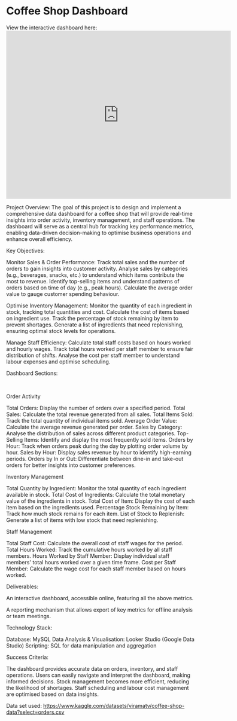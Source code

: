 # Coffee Shop Dashboard

View the interactive dashboard here: [<iframe width="600" height="450" src="https://lookerstudio.google.com/embed/reporting/9ee85ae4-2526-4457-b0aa-82624791b845/page/yP1DE" frameborder="0" style="border:0" allowfullscreen sandbox="allow-storage-access-by-user-activation allow-scripts allow-same-origin allow-popups allow-popups-to-escape-sandbox"></iframe>
](https://lookerstudio.google.com/embed/reporting/9ee85ae4-2526-4457-b0aa-82624791b845/page/yP1DE)


Project Overview: The goal of this project is to design and implement a comprehensive data dashboard for a coffee shop that will provide real-time insights into order activity, inventory management, and staff operations. The dashboard will serve as a central hub for tracking key performance metrics, enabling data-driven decision-making to optimise business operations and enhance overall efficiency.




Key Objectives:

Monitor Sales & Order Performance:
Track total sales and the number of orders to gain insights into customer activity.
Analyse sales by categories (e.g., beverages, snacks, etc.) to understand which items contribute the most to revenue.
Identify top-selling items and understand patterns of orders based on time of day (e.g., peak hours).
Calculate the average order value to gauge customer spending behaviour.




Optimise Inventory Management:
Monitor the quantity of each ingredient in stock, tracking total quantities and cost.
Calculate the cost of items based on ingredient use.
Track the percentage of stock remaining by item to prevent shortages.
Generate a list of ingredients that need replenishing, ensuring optimal stock levels for operations.




Manage Staff Efficiency:
Calculate total staff costs based on hours worked and hourly wages.
Track total hours worked per staff member to ensure fair distribution of shifts.
Analyse the cost per staff member to understand labour expenses and optimise scheduling.




Dashboard Sections:

 

Order Activity

Total Orders: Display the number of orders over a specified period.
Total Sales: Calculate the total revenue generated from all sales.
Total Items Sold: Track the total quantity of individual items sold.
Average Order Value: Calculate the average revenue generated per order.
Sales by Category: Analyse the distribution of sales across different product categories.
Top-Selling Items: Identify and display the most frequently sold items.
Orders by Hour: Track when orders peak during the day by plotting order volume by hour.
Sales by Hour: Display sales revenue by hour to identify high-earning periods.
Orders by In or Out: Differentiate between dine-in and take-out orders for better insights into customer preferences.




Inventory Management

Total Quantity by Ingredient: Monitor the total quantity of each ingredient available in stock.
Total Cost of Ingredients: Calculate the total monetary value of the ingredients in stock.
Total Cost of Item: Display the cost of each item based on the ingredients used.
Percentage Stock Remaining by Item: Track how much stock remains for each item.
List of Stock to Replenish: Generate a list of items with low stock that need replenishing.




Staff Management

Total Staff Cost: Calculate the overall cost of staff wages for the period.
Total Hours Worked: Track the cumulative hours worked by all staff members.
Hours Worked by Staff Member: Display individual staff members' total hours worked over a given time frame.
Cost per Staff Member: Calculate the wage cost for each staff member based on hours worked.




Deliverables:

An interactive dashboard, accessible online, featuring all the above metrics.

A reporting mechanism that allows export of key metrics for offline analysis or team meetings.




Technology Stack:

Database: MySQL
Data Analysis & Visualisation: Looker Studio (Google Data Studio)
Scripting: SQL for data manipulation and aggregation




Success Criteria:

The dashboard provides accurate data on orders, inventory, and staff operations.
Users can easily navigate and interpret the dashboard, making informed decisions.
Stock management becomes more efficient, reducing the likelihood of shortages.
Staff scheduling and labour cost management are optimised based on data insights.

Data set used: https://www.kaggle.com/datasets/viramatv/coffee-shop-data?select=orders.csv
